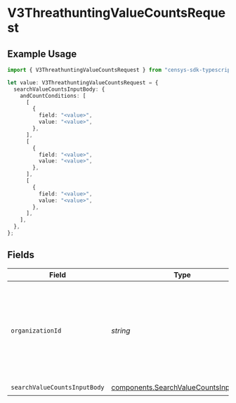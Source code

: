 # V3ThreathuntingValueCountsRequest

## Example Usage

```typescript
import { V3ThreathuntingValueCountsRequest } from "censys-sdk-typescript/models/operations";

let value: V3ThreathuntingValueCountsRequest = {
  searchValueCountsInputBody: {
    andCountConditions: [
      [
        {
          field: "<value>",
          value: "<value>",
        },
      ],
      [
        {
          field: "<value>",
          value: "<value>",
        },
      ],
      [
        {
          field: "<value>",
          value: "<value>",
        },
      ],
    ],
  },
};
```

## Fields

| Field                                                                                                                                                                                              | Type                                                                                                                                                                                               | Required                                                                                                                                                                                           | Description                                                                                                                                                                                        |
| -------------------------------------------------------------------------------------------------------------------------------------------------------------------------------------------------- | -------------------------------------------------------------------------------------------------------------------------------------------------------------------------------------------------- | -------------------------------------------------------------------------------------------------------------------------------------------------------------------------------------------------- | -------------------------------------------------------------------------------------------------------------------------------------------------------------------------------------------------- |
| `organizationId`                                                                                                                                                                                   | *string*                                                                                                                                                                                           | :heavy_minus_sign:                                                                                                                                                                                 | The ID of a Censys organization to associate the request with. See the [Getting Started docs](https://docs.censys.com/reference/get-started#step-3-set-your-organization-id) for more information. |
| `searchValueCountsInputBody`                                                                                                                                                                       | [components.SearchValueCountsInputBody](../../models/components/searchvaluecountsinputbody.md)                                                                                                     | :heavy_check_mark:                                                                                                                                                                                 | N/A                                                                                                                                                                                                |